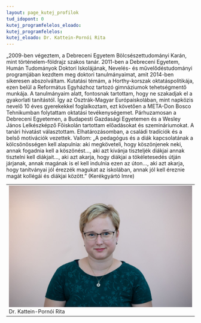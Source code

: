 ```yaml
---
layout: page_kutej_profilok
tud_idopont: 0
kutej_programfelelos_eloado: 
kutej_programfelelos: 
kutej_eloado: Dr. Kattein-Pornói Rita
---
```

„2009-ben végeztem, a Debreceni Egyetem Bölcsészettudományi Karán, mint történelem-földrajz szakos tanár.
2011-ben a Debreceni Egyetem, Humán Tudományok Doktori Iskolájának, Nevelés- és művelődéstudományi programjában kezdtem meg doktori tanulmányaimat, amit 2014-ben sikeresen abszolváltam. Kutatási témám, a Horthy-korszak oktatáspolitikája, ezen belül a Református Egyházhoz tartozó gimnáziumok tehetségmentő munkája. 
A tanulmányaim alatt, fontosnak tartottam, hogy ne szakadjak el a gyakorlati tanítástól. Így az Osztrák-Magyar Európaiskolában, mint napközis nevelő 10 éves gyerekekkel foglalkoztam, ezt követően a META-Don Bosco Tehnikumban folytattam oktatási tevékenységemet. Párhuzamosan a Debreceni Egyetemen, a Budapesti Gazdasági Egyetemen és a Wesley János Lelkészképző Főiskolán tartottam előadásokat és szemináriumokat.
A tanári hivatást választottam. Elhatározásomban, a családi tradíciók és a belső motivációk vezettek.  Vallom: „A pedagógus és a diák kapcsolatának a kölcsönösségen kell alapulnia: aki megköveteli, hogy köszönjenek neki, annak fogadnia kell a köszönést…, aki azt kívánja tiszteljék diákjai annak tisztelni kell diákjait…, aki azt akarja, hogy diákjai a tökéletesedés útján járjanak, annak magának is el kell indulnia ezen az úton…, aki azt akarja, hogy tanítványai jól érezzék magukat az iskolában, annak jól kell éreznie magát kollégái és diákjai között.” (Kerékgyártó Imre)




 <table class="picture">
<tr>
<td>

<div class="gallery">
    <img src="images/kattein_pornoi_rita.jpg" max-width="250" max-height="200">
  <div class="desc">Dr. Kattein-Pornói Rita</div>
</div>

</td>
</tr>
</table>